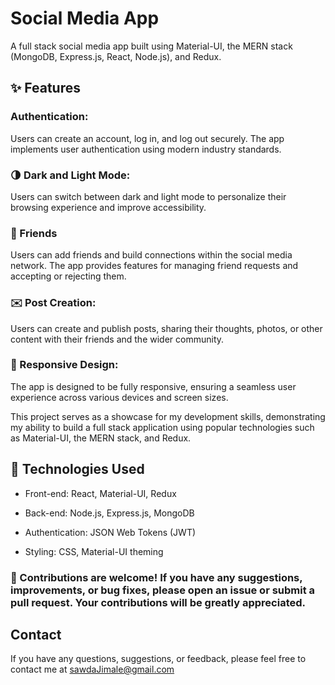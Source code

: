 # Social Media App #

A full stack social media app built using Material-UI, the MERN stack (MongoDB, Express.js, React, Node.js), and Redux.

##  ✨ Features ##

### Authentication: ### 
Users can create an account, log in, and log out securely. The app implements user authentication using modern industry standards.

### 🌗 Dark and Light Mode: ###
Users can switch between dark and light mode to personalize their browsing experience and improve accessibility.

### 👥 Friends ###
Users can add friends and build connections within the social media network. The app provides features for managing friend requests and accepting or rejecting them.

### ✉️ Post Creation: ###
Users can create and publish posts, sharing their thoughts, photos, or other content with their friends and the wider community.

### 📱 Responsive Design: ###
The app is designed to be fully responsive, ensuring a seamless user experience across various devices and screen sizes.

This project serves as a showcase for my development skills, demonstrating my ability to build a full stack application using popular technologies such as Material-UI, the MERN stack, and Redux.

## 🔧 Technologies Used ##

* Front-end: React, Material-UI, Redux

* Back-end: Node.js, Express.js, MongoDB

* Authentication: JSON Web Tokens (JWT)

* Styling: CSS, Material-UI theming


### 🤝 Contributions are welcome! If you have any suggestions, improvements, or bug fixes, please open an issue or submit a pull request. Your contributions will be greatly appreciated. ### 



## Contact ## 
If you have any questions, suggestions, or feedback, please feel free to contact me at sawdaJimale@gmail.com

